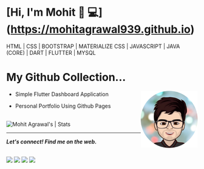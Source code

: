 # [Hi, I'm Mohit 👋 💻] (https://mohitagrawal939.github.io)

HTML | CSS | BOOTSTRAP | MATERIALIZE CSS | JAVASCRIPT | JAVA (CORE) | DART | FLUTTER | MYSQL

# My Github Collection...

<img align ="right" src = "https://github.com/mohitagrawal939/mohitagrawal939.github.io/blob/master/images/circle.png" width="150" height="150"/>

* Simple Flutter Dashboard Application

* Personal Portfolio Using Github Pages

</br>
<img src="https://github-readme-stats.vercel.app/api?username=mohitagrawal939&show_icons=true&theme=gotham" alt="Mohit Agrawal's | Stats" />

<hr/>
<b><i>Let's connect! Find me on the web.</br></i></br></b>

[<img height="30" src="https://img.shields.io/badge/twitter-%231DA1F2.svg?&style=for-the-badge&logo=twitter&logoColor=white" />][twitter]
[<img height="30" src = "https://img.shields.io/badge/Hackerrank-success.svg?&style=for-the-badge&logo=Hackerrank&logoColor=white">][Hackerrank]
<a href="mailto:mohitagrawal939@gmail.com" style="text-decoration:none"><img height="30" src = "https://img.shields.io/badge/gmail-c14438?&style=for-the-badge&logo=gmail&logoColor=white"></a>
[<img height="30" src="https://img.shields.io/badge/linkedin-blue.svg?&style=for-the-badge&logo=linkedin&logoColor=white" />][LinkedIn]

[twitter]: https://twitter.com/mohitagrawal939
[hackerrank]: https://hackerrank.com/mohitagrawal939
[linkedin]: https://www.linkedin.com/in/mohitagrawal939
